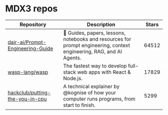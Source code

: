 # MDX3 repos

| Repository                                                                              | Description                                                                                                          | Stars |
| --------------------------------------------------------------------------------------- | -------------------------------------------------------------------------------------------------------------------- | ----- |
| [dair-ai/Prompt-Engineering-Guide](https://github.com/dair-ai/Prompt-Engineering-Guide) | 🐙 Guides, papers, lessons, notebooks and resources for prompt engineering, context engineering, RAG, and AI Agents. | 64512 |
| [wasp-lang/wasp](https://github.com/wasp-lang/wasp)                                     | The fastest way to develop full-stack web apps with React & Node.js.                                                 | 17829 |
| [hackclub/putting-the-you-in-cpu](https://github.com/hackclub/putting-the-you-in-cpu)   | A technical explainer by @kognise of how your computer runs programs, from start to finish.                          | 5299  |
